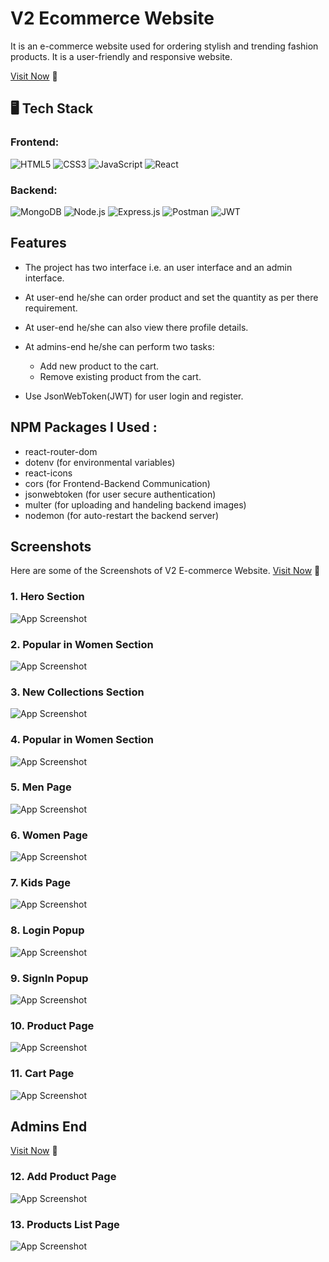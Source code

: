 # V2 Ecommerce Website

It is an e-commerce website used for ordering stylish and trending fashion products. It is a user-friendly and responsive website.

[Visit Now](https://ecommerce-frontend-utt4.onrender.com/) 🚀

## 🖥️ Tech Stack

### Frontend:
![HTML5](https://img.shields.io/badge/HTML5-FF5733?style=flat&logo=html5&logoColor=white)
![CSS3](https://img.shields.io/badge/CSS3-264DE4?style=flat&logo=css3&logoColor=white)
![JavaScript](https://img.shields.io/badge/JavaScript-F7DF1E?style=flat&logo=javascript&logoColor=black)
![React](https://img.shields.io/badge/React-61DAFB?style=flat&logo=react&logoColor=black)

### Backend:
![MongoDB](https://img.shields.io/badge/MongoDB-4DB33D?style=flat&logo=mongodb&logoColor=white)
![Node.js](https://img.shields.io/badge/Node.js-339933?style=flat&logo=node.js&logoColor=white)
![Express.js](https://img.shields.io/badge/Express.js-000000?style=flat&logo=express&logoColor=white)
![Postman](https://img.shields.io/badge/Postman-FF6C37?style=flat&logo=postman&logoColor=white)
![JWT](https://img.shields.io/badge/JWT-3E8E41?style=flat&logo=json-web-tokens&logoColor=white)

## Features
* The project has two interface i.e. an user interface and an admin interface.
* At user-end he/she can order product and set the quantity as per there requirement.
* At user-end he/she can also view there profile details.
* At admins-end he/she can perform two tasks:
    * Add new product to the cart.
    * Remove existing product from the cart.

* Use JsonWebToken(JWT) for user login and register.

## NPM Packages I Used :
- react-router-dom
- dotenv (for environmental variables)
- react-icons
- cors (for Frontend-Backend Communication)
- jsonwebtoken (for user secure authentication)
- multer (for uploading and handeling backend images)
- nodemon (for auto-restart the backend server)

## Screenshots
Here are some of the Screenshots of V2 E-commerce Website.
[Visit Now](https://ecommerce-frontend-utt4.onrender.com/) 🚀

### 1. Hero Section
![App Screenshot](./frontend/src/assets/hero_section.png)
### 2. Popular in Women Section
![App Screenshot](./frontend/src/assets/popular_in_women.png)
### 3. New Collections Section
![App Screenshot](./frontend/src/assets/new_collections.png)
### 4. Popular in Women Section
![App Screenshot](./frontend/src/assets/popular_in_women.png)
### 5. Men Page
![App Screenshot](./frontend/src/assets/mens_page.png)
### 6. Women Page
![App Screenshot](./frontend/src/assets/womens_page.png)
### 7. Kids Page
![App Screenshot](./frontend/src/assets/kids_page.png)
### 8. Login Popup
![App Screenshot](./frontend/src/assets/login_popup.png)
### 9. SignIn Popup
![App Screenshot](./frontend/src/assets/signup_popup.png)
### 10. Product Page
![App Screenshot](./frontend/src/assets/product_page.png)
### 11. Cart Page
![App Screenshot](./frontend/src/assets/cart_page.png)

## Admins End 
[Visit Now](https://ecommerce-admin-vqnn.onrender.com) 🚀

### 12. Add Product Page
![App Screenshot](./frontend/src/assets/add_product.png)
### 13. Products List Page
![App Screenshot](./frontend/src/assets/product_list.png)